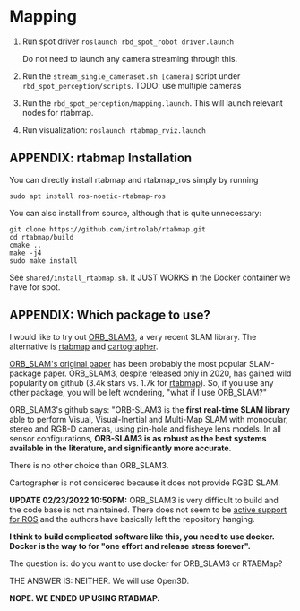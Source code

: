# Mapping

1. Run spot driver `roslaunch rbd_spot_robot driver.launch`

   Do not need to launch any camera streaming through this.

2. Run the `stream_single_cameraset.sh [camera]` script
   under `rbd_spot_perception/scripts`. TODO: use multiple cameras

3. Run the `rbd_spot_perception/mapping.launch`. This will
   launch relevant nodes for rtabmap.

4. Run visualization: `roslaunch rtabmap_rviz.launch`


## APPENDIX: rtabmap Installation

You can directly install rtabmap and rtabmap_ros simply by running
```
sudo apt install ros-noetic-rtabmap-ros
```
You can also install from source, although that is quite unnecessary:
```
git clone https://github.com/introlab/rtabmap.git
cd rtabmap/build
cmake ..
make -j4
sudo make install
```
See `shared/install_rtabmap.sh`. It JUST WORKS in the Docker container we have for spot.


## APPENDIX: Which package to use?

 I would like to try out [ORB_SLAM3](https://github.com/UZ-SLAMLab/ORB_SLAM3),
 a very recent SLAM library. The alternative is [rtabmap](https://github.com/introlab/rtabmap)
 and [cartographer](https://google-cartographer.readthedocs.io/en/latest/).

[ORB_SLAM's original paper](https://ieeexplore.ieee.org/stamp/stamp.jsp?arnumber=7219438) has been probably the most popular
SLAM-package paper. ORB_SLAM3, despite released only in 2020, has
gained wild popularity on github (3.4k stars vs. 1.7k for [rtabmap](https://github.com/introlab/rtabmap)).
So, if you use any other package, you will be left wondering,
"what if I use ORB_SLAM?"

ORB_SLAM3's github says: "ORB-SLAM3 is the **first real-time SLAM library** able to
perform Visual, Visual-Inertial and Multi-Map SLAM with monocular, stereo and
RGB-D cameras, using pin-hole and fisheye lens models. In all sensor
configurations, **ORB-SLAM3 is as robust as the best systems available in the**
**literature, and significantly more accurate.**

There is no other choice than ORB_SLAM3.

Cartographer is not considered because it does not provide RGBD SLAM.

**UPDATE 02/23/2022 10:50PM:** ORB_SLAM3 is very difficult to build and the code base is not maintained.
There does not seem to be [active support for ROS](https://github.com/UZ-SLAMLab/ORB_SLAM3/issues/480)
and the authors have basically left the repository hanging.

**I think to build complicated software like this, you need to use docker. Docker is the way to for "one effort and release stress forever".**

The question is: do you want to use docker for ORB_SLAM3 or RTABMap?

THE ANSWER IS: NEITHER. We will use Open3D.

**NOPE. WE ENDED UP USING RTABMAP.**
